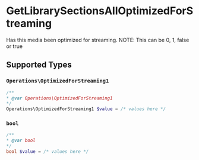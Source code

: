 # GetLibrarySectionsAllOptimizedForStreaming

Has this media been optimized for streaming. NOTE: This can be 0, 1, false or true


## Supported Types

### `Operations\OptimizedForStreaming1`

```php
/**
* @var Operations\OptimizedForStreaming1
*/
Operations\OptimizedForStreaming1 $value = /* values here */
```

### `bool`

```php
/**
* @var bool
*/
bool $value = /* values here */
```


